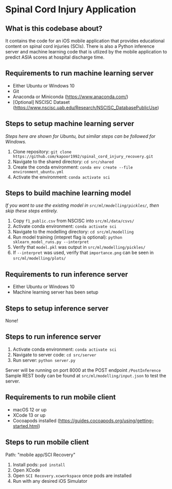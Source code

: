 # Spinal Cord Injury Application

## What is this codebase about?

It contains the code for an iOS mobile application that provides educational content on spinal cord injuries (SCIs). There is also a Python inference server and machine learning code that is utlized by the mobile application to predict ASIA scores at hospital discharge time.

## Requirements to run machine learning server

- Either Ubuntu or Windows 10
- Git
- Anaconda or Miniconda (https://www.anaconda.com/)
- [Optional] NSCISC Dataset (https://www.nscisc.uab.edu/Research/NSCISC_DatabasePublicUse)

## Steps to setup machine learning server

*Steps here are shown for Ubuntu, but similar steps can be followed for Windows.*

1. Clone repository: `git clone https://github.com/kapoor1992/spinal_cord_injury_recovery.git`
2. Navigate to the shared directory: `cd src/shared`
3. Create the conda environment: `conda env create --file environment_ubuntu.yml` 
4. Activate the environment: `conda activate sci`

## Steps to build machine learning model

*If you want to use the existing model in `src/ml/modelling/pickles/`, then skip these steps entirely.*

1. Copy `f1_public.csv` from NSCISC into `src/ml/data/csvs/`
2. Activate conda environment: `conda activate sci`
3. Navigate to the modelling directory: `cd src/ml/modelling`
4. Run model training (intepret flag is optional): `python sklearn_model_runs.py --interpret`
5. Verify that `model.pkl` was output in `src/ml/modelling/pickles/`
6. If `--interpret` was used, verify that `importance.png` can be seen in `src/ml/modelling/plots/`

## Requirements to run inference server

- Either Ubuntu or Windows 10
- Machine learning server has been setup

## Steps to setup inference server

None!

## Steps to run inference server

1. Activate conda environment: `conda activate sci`
2. Navigate to server code: `cd src/server`
3. Run server: `python server.py`

Server will be running on port 8000 at the POST endpoint `/PostInference`
Sample REST body can be found at `src/ml/modelling/input.json` to test the server.

## Requirements to run mobile client

- macOS 12 or up
- XCode 13 or up
- Cocoapods installed (https://guides.cocoapods.org/using/getting-started.html)

## Steps to run mobile client

Path: "mobile app/SCI Recovery"

1. Install pods: `pod install`
2. Open XCode
3. Open `SCI Recovery.xcworkspace` once pods are installed
4. Run with any desired iOS Simulator